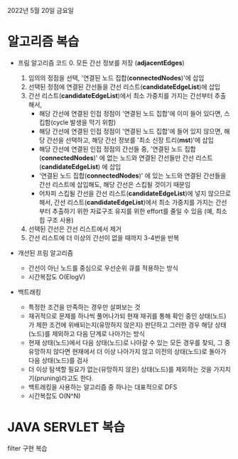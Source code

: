 2022년 5월 20일 금요일


# 알고리즘 복습

- 프림 알고리즘 코드
    0. 모든 간선 정보를 저장 (**adjacentEdges**)
    1. 임의의 정점을 선택, '연결된 노드 집합(**connectedNodes**)'에 삽입
    2. 선택된 정점에 연결된 간선들을 간선 리스트(**candidateEdgeList**)에 삽입
    3. 간선 리스트(**candidateEdgeList**)에서 최소 가중치를 가지는 간선부터 추출해서,
        - 해당 간선에 연결된 인접 정점이 '연결된 노드 집합'에 이미 들어 있다면, 스킵함(cycle 발생을 막기 위함)
        - 해당 간선에 연결된 인접 정점이 '연결된 노드 집합'에 들어 있지 않으면, 해당 간선을 선택하고, 해당 간선 정보를 '최소 신장 트리(**mst**)'에 삽입
        - 해당 간선에 연결된 인접 정점의 간선들 중, '연결된 노드 집합(**connectedNodes**)' 에 없는 노드와 연결된 간선들만 간선 리스트(**candidateEdgeList**) 에 삽입 
        - '연결된 노드 집합(**connectedNodes**)' 에 있는 노드와 연결된 간선들을 간선 리스트에 삽입해도, 해당 간선은 스킵될 것이기 때문임
        - 어차피 스킵될 간선을 간선 리스트(**candidateEdgeList**)에 넣지 않으므로 해서, 간선 리스트(**candidateEdgeList**)에서 최소 가중치를 가지는 간선부터 추출하기 위한 자료구조 유지를 위한 effort를 줄일 수 있음 (예, 최소힙 구조 사용)   
    4. 선택된 간선은 간선 리스트에서 제거
    5. 간선 리스트에 더 이상의 간선이 없을 때까지 3-4번을 반복

- 개선된 프림 알고리즘
    - 간선이 아닌 노드를 중심으로 우선순위 큐를 적용하는 방식
    - 시간복잡도 O(ElogV)

-   백트래킹
    - 특정한 조건을 만족하는 경우만 살펴보는 것
    - 재귀적으로 문제를 하나씩 풀어나가되 현재 재귀를 통해 확인 중인 상태(노드)가 제한 조건에 위배되는지(유망하지 않은지) 판단하고 그러한 경우 해당 상태(노드)를 제외하고 다음 단계로 나아가는 방식
    -  현재 상태(노드)에서 다음 상태(노드)로 나아갈 수 있는 모든 경우를 찾되, 그 중 유망하지 않다면 현재에서 더 이상 나아가지 않고 이전의 상태(노드)로 돌아가 다음 상태(노드)를 검사
    -  더 이상 탐색할 필요가 없는(유망하지 않은) 상태(노드)를 제외하는 것을 가지치기(pruning)라고도 한다.
    - 백트래킹을 사용하는 알고리즘 중 하나는 대표적으로 DFS
    - 시간복잡도 O(N^N)



# JAVA SERVLET 복습

filter 구현 복습

